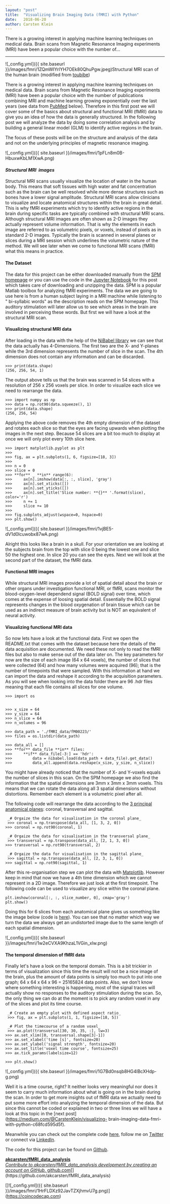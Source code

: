 ```yaml
---
layout:	"post"
title:	"Visualizing Brain Imaging Data (fMRI) with Python"
date:	2018-06-20
author:	Carsten Klein
---
```


There is a growing interest in applying machine learning techniques on medical
data. Brain scans from Magnetic Resonance Imaging experiments (MRI) have been
a popular choice with the number of…

* * *

![_config.yml]({{ site.baseurl }}/images/fmri/1ZQmWIYrlYH7OEk80QhuPgw.jpeg)Structural
MRI scan of the human brain (modified from
[toubibe](https://pixabay.com/users/toubibe-647761/))

There is a growing interest in applying machine learning techniques on medical
data. Brain scans from Magnetic Resonance Imaging experiments (MRI) have been
a popular choice with the number of publications combining MRI and machine
learning growing exponentially over the last years (see data from
[PubMed](https://www.ncbi.nlm.nih.gov/pubmed/) below). Therefore in this first
post we will cover some of the basics about structural and functional MRI
(fMRI) data to give you an idea of how the data is generally structured. In
the following post we will analyze the data by doing some correlation analysis
and by building a general linear model (GLM) to identify active regions in the
brain.

The focus of these posts will be on the structure and analysis of the data and
not on the underlying principles of magnetic resonance imaging.

![_config.yml]({{ site.baseurl }}/images/fmri/1pFLn8m0B-HbuxwKbLM1XwA.png)

####  _Structural MRI  images_

Structural MRI scans usually visualize the location of water in the human
body. This means that soft tissues with high water and fat concentration such
as the brain can be well resolved while more dense structures such as bones
have a lower signal amplitude. Structural MRI scans allow clinicians to
visualize and locate anatomical structures within the brain in great detail.
This is why fMRI experiments which try to identify active regions in the brain
during specific tasks are typically combined with structural MRI scans.
Although structural MRI images are often shown as 2-D images they actually
represent volume information. That is why the elements in each image are
referred to as volumetric pixels, or voxels, instead of pixels as in standard
2-D images. Typically the brain is scanned in several planes or slices during
a MRI session which underlines the volumetric nature of the method. We will
see later when we come to functional MRI scans (fMRI) what this means in
practice.

#### The Dataset

The data for this project can be either downloaded manually from the [SPM
homepage](http://www.fil.ion.ucl.ac.uk/spm/data/auditory/) or you can use the
code in the [Jupyter
Notebook](https://github.com/akcarsten/fMRI_data_analysis/blob/master/Intro_to_fMRI_Data_Part_I_Data_Structure.ipynb)
for this post which takes care of downloading and unzipping the data. SPM is a
popular Matlab toolbox for analyzing fMRI experiments. The data we are going
to use here is from a human subject laying in a MRI machine while listening to
" bi-syllabic words" as the description reads on the SPM homepage. This
auditory stimulation will later allow us to see which areas in the brain are
involved in perceiving these words. But first we will have a look at the
structural MRI scan.

#### Visualizing structural MRI data

After loading in the data with the help of the [NiBabel
library](http://nipy.org/nibabel/) we can see that the data actually has
4-Dimensions. The first two are the X- and Y-planes while the 3rd dimension
represents the number of slice in the scan. The 4th dimension does not contain
any information and can be discarded.



    >>> print(data.shape)  
    (256, 256, 54, 1)

The output above tells us that the brain was scanned in 54 slices with a
resolution of 256 x 256 voxels per slice. In order to visualize each slice we
need to rearrange the data.



    >>> import numpy as np  
    >>> data = np.rot90(data.squeeze(), 1)  
    >>> print(data.shape)  
    (256, 256, 54)

Applying the above code removes the 4th empty dimension of the dataset and
rotates each slice so that the eyes are facing upwards when plotting the
images in the next step. Because 54 slices are a bit too much to display at
once we will only plot every 10th slice here.



    >>> import matplotlib.pyplot as plt  
    >>>  
    >>> fig, ax = plt.subplots(1, 6, figsize=[18, 3])  
    >>>  
    >>> n = 0  
    >>> slice = 0  
    >>> **for** _ **in** range(6):  
    >>>     ax[n].imshow(data[:, :, slice], 'gray')  
    >>>     ax[n].set_xticks([])  
    >>>     ax[n].set_yticks([])  
    >>>     ax[n].set_title('Slice number: **{}** '.format(slice), color='r')  
    >>>     n += 1  
    >>>     slice += 10  
    >>>      
    >>> fig.subplots_adjust(wspace=0, hspace=0)  
    >>> plt.show()

![_config.yml]({{ site.baseurl }}/images/fmri/1vjBE5-dV1d0lcuwobx87wA.png)

Alright this looks like a brain in a skull. For your orientation we are
looking at the subjects brain from the top with slice 0 being the lowest one
and slice 50 the highest one. In slice 20 you can see the eyes. Next we will
look at the second part of the dataset, the fMRI data.

#### Functional MRI images

While structural MRI images provide a lot of spatial detail about the brain or
other organs under investigation functional MRI, or fMRI, scans monitor the
blood-oxygen-level dependend signal (BOLD signal) over time, which comes at
the expense of loosing spatial detail. Essentially the BOLD signal represents
changes in the blood oxygenation of brain tissue which can be used as an
indirect measure of brain activity but is NOT an equivalent of neural
activity.

#### Visualizing functional MRI data

So now lets have a look at the functional data. First we open the README.txt
that comes with the dataset because here the details of the data acquisition
are documented. We need these not only to read the fMRI files but also to make
sense out of the data later on. The key parameters for now are the size of
each image (64 x 64 voxels), the number of slices that were collected (64) and
how many volumes were acquired (96); that is the number of timepoints that
were sampled. With this information at hand we can import the data and reshape
it according to the acquisition parameters. As you will see when looking into
the data folder there are 96 .hdr files meaning that each file contains all
slices for one volume.



    >>> import os


    >>> x_size = 64  
    >>> y_size = 64  
    >>> n_slice = 64  
    >>> n_volumes = 96  

    >>> data_path = './fMRI_data/fM00223/'  
    >>> files = os.listdir(data_path)  

    >>> data_all = []  
    >>> **for** data_file **in** files:  
    >>>     **if** data_file[-3:] == 'hdr':  
    >>>         data = nibabel.load(data_path + data_file).get_data()     
    >>>         data_all.append(data.reshape(x_size, y_size, n_slice))

You might have already noticed that the number of X- and Y-voxels equals the
number of slices in this scan. On the SPM homepage we also find the
information that the spatial dimensions are 3mm x 3mm x 3mm voxels. This means
that we can rotate the data along all 3 spatial dimensions without
distortions. Remember each element is a volumetric pixel after all.

The following code will rearrange the data according to the [3 principal
anatomical planes](https://en.wikipedia.org/wiki/Anatomical_plane): coronal,
transversal and sagittal.



     _# Orgaize the data for visualisation in the coronal plane_  
     >>> coronal = np.transpose(data_all, [1, 3, 2, 0])  
    >>> coronal = np.rot90(coronal, 1)  

     _# Orgaize the data for visualisation in the transversal plane_  
     >>> transversal = np.transpose(data_all, [2, 1, 3, 0])  
    >>> transversal = np.rot90(transversal, 2)  

     _# Orgaize the data for visualisation in the sagittal plane_  
     >>> sagittal = np.transpose(data_all, [2, 3, 1, 0])  
    >>> sagittal = np.rot90(sagittal, 1)

After this re-organisation step we can plot the data with
[Matplotlib](https://matplotlib.org/). However keep in mind that now we have a
4th time dimension which we cannot represent in a 2D image. Therefore we just
look at the first timepoint. The following code can be used to visualize any
slice within the coronal plane.



    plt.imshow(coronal[:, :, slice_number, 0], cmap='gray')  
    plt.show()

Doing this for 6 slices from each anatomical plane gives us something like the
image below (code is
[here](https://github.com/akcarsten/fMRI_data_analysis/blob/master/Intro_to_fMRI_Data_Part_I_Data_Structure.ipynb)).
You can see that no matter which way we turn the data we always get an
undistorted image due to the same length of each spatial dimension.

![_config.yml]({{ site.baseurl }}/images/fmri/1w2eCVXA9KhzaL1VGin_xlw.png)

#### The temporal dimension of fMRI data

Finally let's have a look on the temporal domain. This is a bit trickier in
terms of visualization since this time the result will not be a nice image of
the brain, plus the amount of data points is simply too much to put into one
graph; 64 x 64 x 64 x 96 = 25165824 data points. Also, we don't know where
something interesting is happening, most of the signal traces will actually
show no responses to the auditory stimulation during the scan. So, the only
thing we can do at the moment is to pick any random voxel in any of the slices
and plot its time course.



     _# Create an empty plot with defined aspect ratio_  
     >>> fig, ax = plt.subplots(1, 1, figsize=[18, 5])  

     _# Plot the timecourse of a random voxel_  
     >>> ax.plot(transversal[30, 30, 35, :], lw=3)  
    >>> ax.set_xlim([0, transversal.shape[3]-1])  
    >>> ax.set_xlabel('time [s]', fontsize=20)  
    >>> ax.set_ylabel('signal strength', fontsize=20)  
    >>> ax.set_title('voxel time course', fontsize=25)  
    >>> ax.tick_params(labelsize=12)  

    >>> plt.show()

![_config.yml]({{ site.baseurl }}/images/fmri/1G7Bd0nsqb8HG4lBcXHdp-g.png)

Well it is a time course, right? It neither looks very meaningful nor does it
seem to carry much information about what is going on in the brain during the
scan. In order to get more insights out of fMRI data we actually need to put
some more effort into analyzing the temporal dimension of the data. But since
this cannot be coded or explained in two or three lines we will have a look at
this topic in the [next post](https://medium.com/@CarstenKlein/visualizing-
brain-imaging-data-fmri-with-python-c68fcd595d5f).

Meanwhile you can check out the complete code
[here](https://github.com/akcarsten/fMRI_data_analysis/blob/master/Intro_to_fMRI_Data_Part_I_Data_Structure.ipynb),
follow me on [Twitter](https://twitter.com/ak_carsten) or connect via
[LinkedIn](https://www.linkedin.com/in/carsten-klein/).

The code for this project can be found on
[Github](https://github.com/akcarsten/fMRI_data_analysis).

[ **akcarsten/fMRI_data_analysis**  
 _Contribute to akcarsten/fMRI_data_analysis development by creating an
account on GitHub._
github.com](https://github.com/akcarsten/fMRI_data_analysis
"https://github.com/akcarsten/fMRI_data_analysis")[](https://github.com/akcarsten/fMRI_data_analysis)

[]![_config.yml]({{ site.baseurl }}/images/fmri/1HrFLDXz92JavTZXjhmvU7g.png)](https://coincodecap.com)
